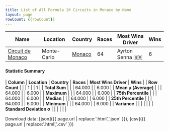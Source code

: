 ```yaml
---
title: List of All Formula 1® Circuits in Monaco by Name
layout: page
rowCount: {{rowCount}}
---
```


| Name | Location | Country | Races | Most Wins Driver | Wins |
|--|--|--|--|--|--|
| [Circuit de Monaco](/f1/circuits/monaco) | Monte-Carlo | [Monaco](/f1/countries/monaco) | 64 | Ayrton Senna 🇧🇷 | 6 |

#### Statistic Summary

| **Column** | **Location** | **Country** | **Races** | **Most Wins Driver** | **Wins** |
| **Row Count** |  |  | 1 |  | 1 |
| **Total Sum** |  |  | 64.000 |  | 6.000 |
| **Mean μ (Average)** |  |  | 64.000 |  | 6.000 |
| **Maximum** |  |  | 64.000 |  | 6.000 |
| **75th Percentile** |  |  | 64.000 |  | 6.000 |
| **Median** |  |  | 64.000 |  | 6.000 |
| **25th Percentile** |  |  | 64.000 |  | 6.000 |
| **Minimum** |  |  | 64.000 |  | 6.000 |
| **Variance** |  |  |  |  |  |
| **Standard Deviation σ** |  |  |  |  |  |

Download data: [json]({{ page.url | replace:'.html','.json' }}), [csv]({{ page.url | replace:'.html','.csv' }})
